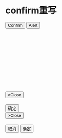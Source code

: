 <!DOCTYPE html>
<html>

<head>
  <meta charset="UTF-8">
  <title>confirm重写</title>
  <link href="http://cdn.static.runoob.com/libs/bootstrap/3.3.7/css/bootstrap.min.css" rel="stylesheet">

  <style type="text/css">
    .console-show {
      margin-top: 200px;
      background-color: red;
      color: white;
    }
  </style>
</head>

<body>
  <div class="text-center">
    <h1>confirm重写</h1>
    <button type="button" class="btn btn-info" id="confirmBtn">Confirm</button>
    <button type="button" class="btn btn-danger" id="alertBtn">Alert</button>
    <div class="console-show"></div>
  </div>
  <!--下面是模态框-->
  <div class="modal fade" id="alertModal">
    <div class="modal-dialog">
      <div class="modal-content">
        <div class="modal-header">
          <button type="button" class="close" data-dismiss="modal"><span aria-hidden="true">×</span><span
              class="sr-only">Close</span></button>
          <h4 class="modal-title"></h4>
        </div>
        <div class="modal-body">
          <p></p>
        </div>
        <div class="modal-footer">
          <button type="button" class="btn btn-danger sureBtn" data-dismiss="modal">确定</button>
        </div>
      </div>
      <!-- /.modal-content -->
    </div>
    <!-- /.modal-dialog -->
  </div>
  <!-- /.modal -->

  <!--下面是模态框-->
  <div class="modal fade" id="confirmModal">
    <div class="modal-dialog">
      <div class="modal-content">
        <div class="modal-header">
          <button type="button" class="close" data-dismiss="modal"><span aria-hidden="true">×</span><span
              class="sr-only">Close</span></button>
          <h4 class="modal-title"></h4>
        </div>
        <div class="modal-body">
          <p></p>
        </div>
        <div class="modal-footer">
          <button type="button" class="btn btn-default cancelBtn" data-dismiss="modal">取消</button>
          <button type="button" class="btn btn-danger sureBtn" data-dismiss="modal">确定</button>
        </div>
      </div>
      <!-- /.modal-content -->
    </div>
    <!-- /.modal-dialog -->
  </div>
  <!-- /.modal -->
</body>


<script src="http://cdn.static.runoob.com/libs/jquery/2.1.1/jquery.min.js"></script>

<script src="http://cdn.static.runoob.com/libs/bootstrap/3.3.7/js/bootstrap.min.js"></script>


<script type="text/javascript">
  function ReAlert (title, content) {
    var alertPromise = new Promise(function (resolve, reject) {
      $('#alertModal .modal-title').text(title);
      $('#alertModal .modal-body p').text(content);
      $('#alertModal').modal('show');
      $('#alertModal .sureBtn').off('click').click(function () {
        resolve(content);
      })
    })
    return alertPromise;
  };


  function ReConfirm (title, content) {
    var confirmPromise = new Promise(function (resolve, reject) {
      $('#confirmModal .modal-title').text(title);
      $('#confirmModal .modal-body p').text(content);
      $('#confirmModal').modal('show');
      $('#confirmModal .sureBtn').off('click').click(resolve);
      $('#confirmModal .cancelBtn').off('click').click(reject);
    })
    return confirmPromise;
  };

  $('#alertBtn').click(function () {
    ReAlert('提示', '确定加入索尼大法？').then(function (str) {
      console.log(str);
      $('.console-show').text('Prmoise_alert页面点击"确定"');
    })
  });

  $('#confirmBtn').click(function () {
    ReConfirm("警告", '确认退出索尼教？').then(function (e) {
      console.log('e', e)
      console.log('确定被点击，执行后续操作');
      $('.console-show').text('Promise_resolve_confirm页面点击"确定"');
    }, function (r) {
      console.log('r', r)
      console.log("取消被点击，返回之前的操作");
      $('.console-show').text('Promise_reject_confirm页面点击"取消"');
    })
  })
</script>

</html>